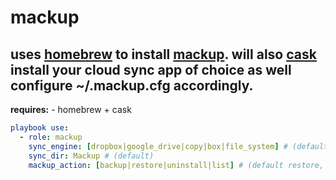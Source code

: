 mackup
=====
uses [homebrew](https://github.com/homebrew/homebrew) to install [mackup](https://github.com/lra/mackup).  will also [cask](https://caskroom.io) install your cloud sync app of choice as well configure ~/.mackup.cfg accordingly.
-----
**requires:**
\- homebrew + cask

```yaml
playbook use:
  - role: mackup
    sync_engine: [dropbox|google_drive|copy|box|file_system] # (defaults to dropbox)
    sync_dir: Mackup # (default)
    mackup_action: [backup|restore|uninstall|list] # (default restore, list isn't very useful, but works)
```

